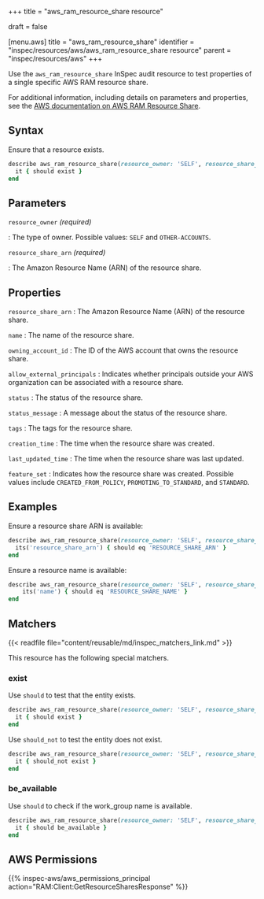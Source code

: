 +++
title = "aws_ram_resource_share resource"

draft = false


[menu.aws]
title = "aws_ram_resource_share"
identifier = "inspec/resources/aws/aws_ram_resource_share resource"
parent = "inspec/resources/aws"
+++

Use the `aws_ram_resource_share` InSpec audit resource to test properties of a single specific AWS RAM resource share.

For additional information, including details on parameters and properties, see the [AWS documentation on AWS RAM Resource Share](https://docs.aws.amazon.com/AWSCloudFormation/latest/UserGuide/aws-resource-ram-resourceshare.html).

## Syntax

Ensure that a resource exists.

```ruby
describe aws_ram_resource_share(resource_owner: 'SELF', resource_share_arn: 'RESOURCE_SHARE_ARN') do
  it { should exist }
end
```

## Parameters

`resource_owner` _(required)_

: The type of owner. Possible values: `SELF` and `OTHER-ACCOUNTS`.

`resource_share_arn` _(required)_

: The Amazon Resource Name (ARN) of the resource share.

## Properties

`resource_share_arn`
: The Amazon Resource Name (ARN) of the resource share.

`name`
: The name of the resource share.

`owning_account_id`
: The ID of the AWS account that owns the resource share.

`allow_external_principals`
: Indicates whether principals outside your AWS organization can be associated with a resource share.

`status`
: The status of the resource share.

`status_message`
: A message about the status of the resource share.

`tags`
: The tags for the resource share.

`creation_time`
: The time when the resource share was created.

`last_updated_time`
: The time when the resource share was last updated.

`feature_set`
: Indicates how the resource share was created. Possible values include `CREATED_FROM_POLICY`, `PROMOTING_TO_STANDARD`, and `STANDARD`.

## Examples

Ensure a resource share ARN is available:

```ruby
describe aws_ram_resource_share(resource_owner: 'SELF', resource_share_arn: 'RESOURCE_SHARE_ARN') do
  its('resource_share_arn') { should eq 'RESOURCE_SHARE_ARN' }
end
```

Ensure a resource name is available:

```ruby
describe aws_ram_resource_share(resource_owner: 'SELF', resource_share_arn: 'RESOURCE_SHARE_ARN') do
    its('name') { should eq 'RESOURCE_SHARE_NAME' }
end
```

## Matchers

{{< readfile file="content/reusable/md/inspec_matchers_link.md" >}}

This resource has the following special matchers.

### exist

Use `should` to test that the entity exists.

```ruby
describe aws_ram_resource_share(resource_owner: 'SELF', resource_share_arn: 'RESOURCE_SHARE_ARN') do
  it { should exist }
end
```

Use `should_not` to test the entity does not exist.

```ruby
describe aws_ram_resource_share(resource_owner: 'SELF', resource_share_arn: 'RESOURCE_SHARE_ARN') do
  it { should_not exist }
end
```

### be_available

Use `should` to check if the work_group name is available.

```ruby
describe aws_ram_resource_share(resource_owner: 'SELF', resource_share_arn: 'RESOURCE_SHARE_ARN') do
  it { should be_available }
end
```

## AWS Permissions

{{% inspec-aws/aws_permissions_principal action="RAM:Client:GetResourceSharesResponse" %}}
